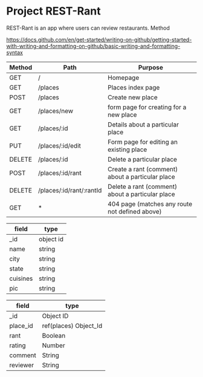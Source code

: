 # Project REST-Rant

REST-Rant is an app where users can review restaurants.
Method

https://docs.github.com/en/get-started/writing-on-github/getting-started-with-writing-and-formatting-on-github/basic-writing-and-formatting-syntax

|Method  |     Path                 |                      Purpose                     |
|--------|--------------------------|--------------------------------------------------|
| GET    | /                        | Homepage                                         |
| GET    | /places                  | Places index page                                |
| POST   | /places                  | Create new place                                 |
| GET    | /places/new              | form page for creating for a new place           |
| GET    | /places/:id              | Details about a particular place                 |
| PUT    | /places/:id/edit         | Form page for editing an existing place          |
| DELETE | /places/:id              | Delete a particular place                        |
| POST   | /places/:id/rant         | Create a rant (comment) about a particular place |
| DELETE | /places/:id/rant/:rantId | Delete a rant (comment) about a particular place |
| GET    | *                        | 404 page (matches any route not defined above)   |

| field    |   type    |
|----------|-----------|
| _id      | object id |
| name     | string    |
| city     | string    |
| state    | string    |
| cuisines | string    |
| pic      | string    |

| field    |      type             |
|----------|-----------------------|
| _id      | Object ID             |
| place_id | ref(places) Object_Id |
| rant     | Boolean               |
| rating   | Number                |
| comment  | String                |
| reviewer | String                |

